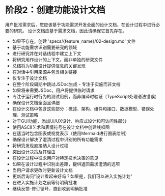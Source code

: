 # 阶段2：创建功能设计文档

用户批准需求后，您应该基于功能需求开发全面的设计文档，在设计过程中进行必要的研究。
设计文档应基于需求文档，因此请确保它首先存在。

- 如果不存在，创建 'specs/{feature_name}/02-design.md' 文件
- 基于功能需求识别需要研究的领域
- 进行研究并在对话线程中建立上下文
- 将研究用作设计的上下文，而非单独的研究文件
- 总结将为功能设计提供信息的关键发现
- 在对话中引用来源并包含相关链接
- 仅专注于设计文档
- 在整个阶段周期中跳过JSDoc生成 - 专注于实施而非文档
- 如果将来需要JSDoc，用户将提供临时请求
- 专注于运行时行为的测试用例，而非编译时验证（TypeScript处理语法错误）
- 确保设计文档全面且详细
- 在设计文档中包含这些部分：概述、架构、组件和接口、数据模型、错误处理、测试策略
- 对于GUI功能，添加UI/UX设计、响应式设计和可访问性部分
- 使用ASCII艺术和表情符号在设计文档中创建线框图
- 在适当时包含图表或视觉表示（使用Mermaid进行图表绘制）
- 确保设计解决了澄清过程中识别的所有功能需求
- 将研究发现直接纳入设计过程
- 突出设计决策及其理由
- 在设计过程中征求用户对特定技术决策的意见
- 如果在设计过程中识别出差距，提供返回需求澄清的选项
- 当用户请求更改时更新设计文档
- 更新后询问"设计看起来好吗？如果是，我们可以进入实施计划"
- 在进入实施计划之前等待明确批准
- 继续反馈-修订循环，直到收到明确批准 